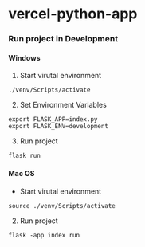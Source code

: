 # vercel-python-app

### Run project in Development

#### Windows

1. Start virutal environment

`./venv/Scripts/activate`

2. Set Environment Variables

```
export FLASK_APP=index.py   
export FLASK_ENV=development
```

3. Run project

`flask run`

#### Mac OS

- Start virutal environment

`source ./venv/Scripts/activate`

2. Run project

`flask -app index run`
